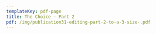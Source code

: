 ```yaml
---
templateKey: pdf-page
title: The Choice — Part 2
pdf: /img/publication31-editing-part-2-to-a-3-size-.pdf
---
```

